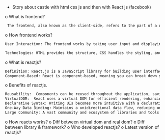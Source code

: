 - Story about castle with html css js and then with React js (facebook)

o What is frontend?

```bash
 The frontend, also known as the client-side, refers to the part of a web application or website that users interact with directly. It includes the user interface, design, and everything users see and interact with on their screens.
```

o How frontend works?

```bash
User Interaction: The frontend works by taking user input and displaying the results. When users interact with a website or application, their actions trigger events that the frontend interprets and responds to.

Technologies: HTML provides the structure, CSS handles the styling, and JavaScript adds interactivity. These three technologies work together to create a seamless user experience.
```

o What is reactjs?

```bash
Definition: React.js is a JavaScript library for building user interfaces, developed by Facebook. It allows developers to create reusable UI components and build interactive, single-page applications efficiently.
Component-Based: React is component-based, meaning you can break down your UI into independent, reusable pieces, making development more modular and maintainable.
```

o Benefits of reactjs.

```bash
Reusability:  Components can be reused throughout the application, saving development time.
VirtualDOM:  React uses a virtual DOM for efficient rendering, enhancing performance.
Declarative Syntax: Writing UIs becomes more intuitive with a declarative syntax, making code more predictable and easier to understand.
One-Way Data Binding: Maintains a unidirectional data flow, reducing unexpected side effects.
Large Community: A vast community and ecosystem of libraries and tools for support and extension.
```

o How reacts works? o Diff between virtual dom and real dom? o Diff between
library & framework? o Who developed reactjs? o Latest version of reactjs?
